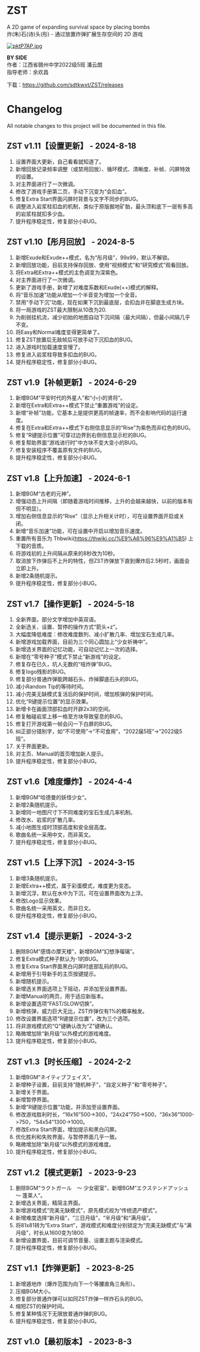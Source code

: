 # ZST
A 2D game of expanding survival space by placing bombs  
炸(朱)石(诗)头(彤) - 通过放置炸弹扩展生存空间的 2D 游戏  

[![pktP7AP.jpg](https://s21.ax1x.com/2024/06/07/pktP7AP.jpg)](https://imgse.com/i/pktP7AP)

**BY SIDE**  
作者：江西省赣州中学2022级5班 潘云朗  
指导老师：余欢昌

下载：https://github.com/sdtkwxt/ZST/releases

# Changelog

All notable changes to this project will be documented in this file.

## ZST v1.11【设置更新】 - 2024-8-18
1.	设置界面大更新，自己看看就知道了。
2.	新增回放记录频率调整（或禁用回放）、循环模式、清晰度、补帧、闪屏特效的设置。
3.	对主界面进行了一次微调。
4.	修改了游戏手册第二页，手动下沉变为“会扣血”。
5.	修复Extra Start界面闪屏时背景与文字不同步的BUG。
6.	调整进入岩浆柱扣血的机制，类似于原版掘地矿胎，最头顶和底下一层有多高的岩浆柱就扣多少血。
7.	提升程序稳定性，修复部分小BUG。

## ZST v1.10【彤月回放】 - 2024-8-5
1.	新增Exude和Exude++模式，名为“彤月级”，99x99，默认不解锁。
2.	新增回放功能，目前支持保存回放、使用“视频模式”和“研究模式”观看回放。
2.	将Extra和Extra++模式的主色调变为深紫色。
3.	对主界面进行了一次微调。
4.	更新了游戏手册，新增了对难度系数和Exude(++)模式的解释。
5.	将“音乐加速”功能从增加一个半音变为增加一个全音。
6.	禁用“手动下沉”功能，现在如果下沉到最底层，会扣血并在脚底生成方块。
7.	将一局游戏的ZST最大限制从10改为20.
8.	为削弱挂机流，减少初始的地图自动下沉间隔（最大间隔），但最小间隔几乎不变。
9.	将Easy和Normal难度变得更简单了。
9.	修复ZST放置后无敌帧后可放手动下沉扣血的BUG。
10.	进入游戏时加载速度变慢了。
11.	修复进入岩浆柱导致多扣血的BUG。
12.	提升程序稳定性，修复部分小BUG。

## ZST v1.9【补帧更新】 - 2024-6-29
1.	新增BGM“平安时代的外星人”和“小小的贤将”。
2.	新增在Extra和Extra++模式下禁止“重置游戏”的设定。
3.	新增“补帧”功能，它基本上是提供更高的帧速率，而不会影响代码的运行速度。
4.	修复在Extra和Extra++模式下右侧信息显示的“Rise”为紫色而非红色的BUG。
5.	修复“R键提示位置”可穿过边界到右侧信息显示栏的BUG。
6.	修复帮助界面“游戏进行时”中方块不变大变小的BUG。
7.	修复安装程序不覆盖原有文件的BUG。
8.	提升程序稳定性，修复部分小BUG。

## ZST v1.8【上升加速】 - 2024-6-1
1.	新增BGM“古老的元神”。
2.	增强动态上升间隔（即随着游戏时间推移，上升的会越来越快，以前的版本有但不明显）。
3.	增加右侧信息显示的“Rise”（显示上升相关计时），可在设置界面开启或关闭。
4.	新增“音乐加速”功能，可在设置中开启以增加音乐速度。
5.	重置所有音乐为 Thbwiki(https://thwiki.cc/%E9%A6%96%E9%A1%B5) 上下载的音质。
6.	将游戏初的上升间隔从原来的8秒改为10秒。
7.	取消放下炸弹后不上升的特性，但ZST炸弹放下直到爆炸后2.5秒时，画面会立即上升。
8.	新增2条随机提示。
9.	提升程序稳定性，修复部分小BUG。

## ZST v1.7【操作更新】 - 2024-5-18
1.	全新界面，部分文字增加中英双语。
2.	全新选关、设置、暂停的操作方式“箭头+z”。
3.	大幅度降低难度：修改难度数列、减小扩散几率、增加宝石生成几率。
4.	新增游戏加载界面，目前为三个同心圆加上“少女祈祷中”。
5.	新增选关界面的记忆功能，可自动记忆上一次的选择。
6.	新增在“零号种子”模式下禁止“新游戏”的设定。
7.	修复存在已久，坑人无数的“哑炸弹”BUG。
8.	修复logo残影的BUG。
9.	修复部分普通炸弹能跨越石头、炸掉脚底石头的BUG。
10.	减小Random Tip的等待时间。
11.	减小完美无缺模式复活后的保护时间，增加核弹的保护时间。
12.	优化“R键提示位置”的显示效果。
13.	新增卡在画面顶部扣血时开辟2x3的空间。
14.	修复触碰岩浆上移一格至方块导致窒息的BUG。
15.	修复打开游戏第一帧会闪一下白屏的BUG。
16.	纠正部分错别字，如“不可使用”->“不可食用”，“2022届5班”->“2022级5班”。
17.	关于界面更新。
18.	对主页、Manual的首页增加新人提示。
19.	提升程序稳定性，修复部分小BUG。

## ZST v1.6【难度爆炸】 - 2024-4-4

1.	新增BGM“哈德曼的妖怪少女”。
2.	新增2条随机提示。
3.	新增同一地图尺寸下不同难度的宝石生成几率机制。
4.	修改水、岩浆的扩散几率。
5.	减小地图生成时顶部高度和安全层高度。
6.	歌曲名统一采用中文，而非英文。
7.	提升程序稳定性，修复部分小BUG。

## ZST v1.5【上浮下沉】 - 2024-3-15

1.	新增3条随机提示。
2.	新增Extra++模式，属于彩蛋模式，难度更为变态。
3.	新增沉浮，默认在水中为下沉，可在设置界面改为上浮。
4.	修改Logo显示效果。
5.	歌曲名统一采用英文，而非日文。
6.	提升程序稳定性，修复部分小BUG。

## ZST v1.4【提示更新】 - 2024-3-2

1.	删除BGM“感情の摩天楼”，新增BGM“幻想浄瑠璃”。
2.	修复Extra模式种子默认为-1的BUG。
3.	修复Extra Start界面黑白闪屏时底部乱码的BUG。
4.	新增用于引导新手的主页按键提示。
5.	新增随机提示。
6.	新增选关界面选项上下摇动，并添加至设置界面。
7.	新增Manual的两页，用于适应新版本。
8.	新增设置选项“FAST/SLOW切换”。
9.	新增核弹，威力巨大无比，ZST炸弹仅有1%的概率触发。
10.	修改设置界面选项“R键提示位置”，改为三个选项。
11.	将非游戏模式的“Q”键确认改为“Z”键确认。
12.	略微增加除“新月级”以外模式的游戏难度。
13.	提升程序稳定性，修复部分小BUG。

## ZST v1.3【时长压缩】 - 2024-2-2

1.	新增BGM“ネイティブフェイス”。
2.	新增种子设置，目前支持“随机种子”，“自定义种子”和“零号种子”。
3.	新增关于界面。
4.	新增暂停界面。
5.	新增“R键提示位置”功能，并添加至设置界面。
6.	修改游戏胜利时长，“16x16”500->300，“24x24”750->500，“36x36”1000->750，“54x54”1300->1000。
7.	修改Extra Start界面，增加提示和黑白闪屏。
8.	优化胜利和失败界面，与暂停界面几乎一致。
9.	略微增加除“新月级”以外模式的游戏难度。
10.	提升程序稳定性，修复部分小BUG。

## ZST v1.2【模式更新】 - 2023-9-23

1.	删除BGM“ラクトガール　～ 少女密室”，新增BGM“エクステンドアッシュ　～ 蓬莱人”。
2.	新增选关界面，精简主界面。
3.	新增游戏模式“完美无缺模式”，原先模式视为“传统遗产模式”。
4.	新增难度选择“新月级”，“三日月级”，“半月级”和“满月级”。
5.	将81x81转为“Extra Start”，游戏模式和难度分别锁定为“完美无缺模式”与“满月级”，时长从1600变为1800.
6.	新增设置界面，目前可调节音量、设置主题与渲染模式。
7.	提升程序稳定性，修复部分小BUG。

## ZST v1.1【炸弹更新】 - 2023-8-25

1.	新增遁地炸（爆炸范围为向下一个等腰直角三角形）。
2.	压缩BGM大小。
3.	修复部分普通炸弹可以如同ZST炸弹一样炸石头的BUG。
4.	缩短ZST的保护时间。
5.	修复某种情况下无限放普通炸弹的BUG。
6.	提升程序稳定性，修复部分小BUG。

## ZST v1.0【最初版本】 - 2023-8-3



